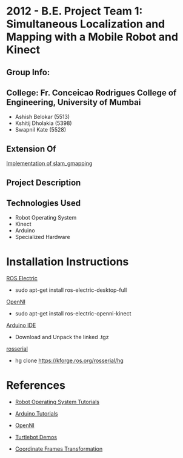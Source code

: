 2012 - B.E. Project Team 1: Simultaneous Localization and Mapping with a Mobile Robot and Kinect 
================================================================================================

Group Info:
------------
College: Fr. Conceicao Rodrigues College of Engineering, University of Mumbai
-----------------------------------------------------------------------------
+   Ashish Belokar (5513)
+   Kshitij Dholakia (5398)
+   Swapnil Kate (5528)

Extension Of
------------
[Implementation of slam_gmapping](http://ros.org/wiki/slam_gmapping) 


Project Description
-------------------



 

Technologies Used
-------------------

+   Robot Operating System
+   Kinect
+   Arduino
+   Specialized Hardware
   


Installation Instructions
=========================

[ROS Electric](http://www.ros.org/wiki/electric/Installation/Ubuntu)
*  sudo apt-get install ros-electric-desktop-full

[OpenNI](http://www.ros.org/wiki/openni_kinect)
*  sudo apt-get install ros-electric-openni-kinect

[Arduino IDE](http://arduino.cc/en/Main/Software)
*  Download and Unpack the linked .tgz

[rosserial](http://www.ros.org/wiki/rosserial_arduino)
*  hg clone https://kforge.ros.org/rosserial/hg


References
===========

+ [Robot Operating System Tutorials](http://www.ros.org/wiki/ROS/Tutorials)

+ [Arduino Tutorials](http://arduino.cc/en/Tutorial/HomePage)

+ [OpenNI](http://www.openni.org/)

+ [Turtlebot Demos](http://ros.org/wiki/turtlebot_apps)

+ [Coordinate Frames Transformation](http://www.ros.org/wiki/tf)
